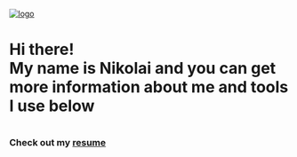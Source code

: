 [![logo](https://i.ibb.co/mttg51Q/logo.gif "nikolaiqa")](https://github.com/nikolaiqa)

<h1> Hi there! <br> My name is Nikolai and you can get more information about me and tools I use below<h1>

### Сheck out my [resume](https://drive.google.com/file/d/13ccjGmmKePU6CzG8RiyijSYLzqPSi40-/view?usp=sharing "ru-version")
